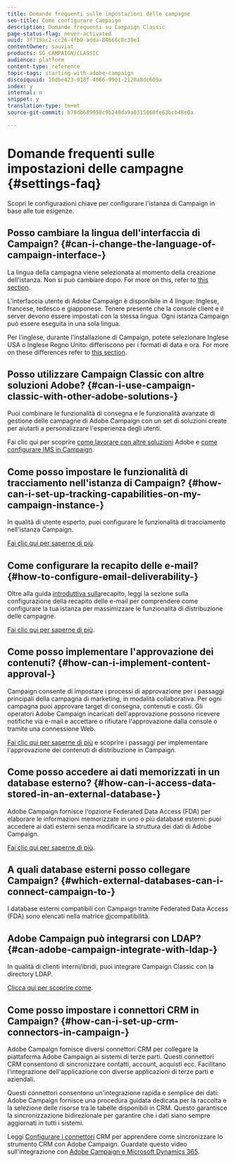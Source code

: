 ```yaml
---
title: Domande frequenti sulle impostazioni delle campagne
seo-title: Come configurare Campaign
description: Domande frequenti su Campaign Classic
page-status-flag: never-activated
uuid: 3f719ac2-cc26-4fb0-adda-84666c8c38e1
contentOwner: sauviat
products: SG_CAMPAIGN/CLASSIC
audience: platform
content-type: reference
topic-tags: starting-with-adobe-campaign
discoiquuid: 16dbe423-018f-4666-9901-2120a8dc609a
index: y
internal: n
snippet: y
translation-type: tm+mt
source-git-commit: b78db689958c9b240da9a0315060fe63bcb48e0a

---
```



# Domande frequenti sulle impostazioni delle campagne {#settings-faq}

Scopri le configurazioni chiave per configurare l&#39;istanza di Campaign in base alle tue esigenze.

## Posso cambiare la lingua dell&#39;interfaccia di Campaign? {#can-i-change-the-language-of-campaign-interface-}

La lingua della campagna viene selezionata al momento della creazione dell&#39;istanza. Non si può cambiare dopo. For more on this, refer to [this section](../../installation/using/creating-an-instance-and-logging-on.md).

L&#39;interfaccia utente di Adobe Campaign è disponibile in 4 lingue: Inglese, francese, tedesco e giapponese. Tenere presente che la console client e il server devono essere impostati con la stessa lingua. Ogni istanza Campaign può essere eseguita in una sola lingua.

Per l&#39;inglese, durante l&#39;installazione di Campaign, potete selezionare Inglese USA o Inglese Regno Unito: differiscono per i formati di data e ora. For more on these differences refer to [this section](../../platform/using/adobe-campaign-workspace.md#date-and-time).

## Posso utilizzare Campaign Classic con altre soluzioni Adobe? {#can-i-use-campaign-classic-with-other-adobe-solutions-}

Puoi combinare le funzionalità di consegna e le funzionalità avanzate di gestione delle campagne di Adobe Campaign con un set di soluzioni create per aiutarti a personalizzare l&#39;esperienza degli utenti.

Fai clic qui per scoprire [come lavorare con altre soluzioni](../../integrations/using/about-campaign-integrations.md) Adobe e [come configurare IMS in Campaign](../../integrations/using/about-adobe-id.md).

## Come posso impostare le funzionalità di tracciamento nell&#39;istanza di Campaign? {#how-can-i-set-up-tracking-capabilities-on-my-campaign-instance-}

In qualità di utente esperto, puoi configurare le funzionalità di tracciamento nell&#39;istanza Campaign.

[Fai clic qui per saperne di più](../../installation/using/deploying-an-instance.md#tracking-configuration).

## Come configurare la recapito delle e-mail? {#how-to-configure-email-deliverability-}

Oltre alla guida [introduttiva sulla](https://docs.adobe.com/content/help/en/campaign-classic/using/sending-messages/deliverability-management/about-deliverability.html)recapito, leggi la sezione sulla configurazione della recapito delle e-mail per comprendere come configurare la tua istanza per massimizzare le funzionalità di distribuzione delle campagne.

[Fai clic qui per saperne di più](../../installation/using/email-deliverability.md).

## Come posso implementare l&#39;approvazione dei contenuti? {#how-can-i-implement-content-approval-}

Campaign consente di impostare i processi di approvazione per i passaggi principali della campagna di marketing, in modalità collaborativa. Per ogni campagna puoi approvare target di consegna, contenuti e costi. Gli operatori Adobe Campaign incaricati dell&#39;approvazione possono ricevere notifiche via e-mail e accettare o rifiutare l&#39;approvazione dalla console o tramite una connessione Web.

[Fai clic qui per saperne di più](../../campaign/using/marketing-campaign-approval.md#checking-and-approving-deliveries) e scoprire i passaggi per implementare l&#39;approvazione dei contenuti di distribuzione in Campaign.

## Come posso accedere ai dati memorizzati in un database esterno? {#how-can-i-access-data-stored-in-an-external-database-}

Adobe Campaign fornisce l&#39;opzione Federated Data Access (FDA) per elaborare le informazioni memorizzate in uno o più database esterni: puoi accedere ai dati esterni senza modificare la struttura dei dati di Adobe Campaign.

[Fai clic qui per saperne di più](../../platform/using/connecting-to-database.md).

## A quali database esterni posso collegare Campaign? {#which-external-databases-can-i-connect-campaign-to-}

I database esterni compatibili con Campaign tramite Federated Data Access (FDA) sono elencati nella matrice [di](https://helpx.adobe.com/campaign/kb/compatibility-matrix.html)compatibilità.

## Adobe Campaign può integrarsi con LDAP? {#can-adobe-campaign-integrate-with-ldap-}

In qualità di clienti interni/ibridi, puoi integrare Campaign Classic con la directory LDAP.

[Clicca qui per scoprire come](../../installation/using/connecting-through-ldap.md).

## Come posso impostare i connettori CRM in Campaign? {#how-can-i-set-up-crm-connectors-in-campaign-}

Adobe Campaign fornisce diversi connettori CRM per collegare la piattaforma Adobe Campaign ai sistemi di terze parti. Questi connettori CRM consentono di sincronizzare contatti, account, acquisti ecc. Facilitano l&#39;integrazione dell&#39;applicazione con diverse applicazioni di terze parti e aziendali.

Questi connettori consentono un&#39;integrazione rapida e semplice dei dati: Adobe Campaign fornisce una procedura guidata dedicata per la raccolta e la selezione delle risorse tra le tabelle disponibili in CRM. Questo garantisce la sincronizzazione bidirezionale per garantire che i dati siano sempre aggiornati in tutti i sistemi.

Leggi [Configurare i connettori](../../platform/using/crm-connectors.md) CRM per apprendere come sincronizzare lo strumento CRM con Adobe Campaign. Guardate questo video sull&#39;integrazione con [Adobe Campaign e Microsoft Dynamics 365](https://helpx.adobe.com/campaign/kt/acc/using/acc-integrate-dynamics365-with-acc-feature-video-set-up.html).
